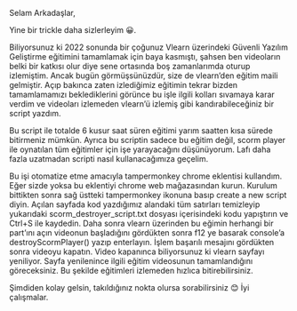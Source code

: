 Selam Arkadaşlar,

Yine bir trickle daha sizlerleyim 😀.

Biliyorsunuz ki 2022 sonunda bir çoğunuz Vlearn üzerindeki Güvenli Yazılım Geliştirme eğitimini tamamlamak için baya kasmıştı, şahsen ben videoların belki bir katkısı olur diye sene ortasında boş zamanlarımda oturup izlemiştim. Ancak bugün görmüşsünüzdür, size de vlearn’den eğitim maili gelmiştir. Açıp bakınca zaten izlediğimiz eğitimin tekrar bizden tamamlamamızı beklediklerini görünce bu işle ilgili kolları sıvamaya karar verdim ve videoları izlemeden vlearn’ü izlemiş gibi kandırabileceğiniz bir script yazdım.

Bu script ile totalde 6 kusur saat süren eğitimi yarım saatten kısa sürede bitirmeniz mümkün. Ayrıca bu scriptin sadece bu eğitim değil, scorm player ile oynatılan tüm eğitimler için işe yarayacağını düşünüyorum. Lafı daha fazla uzatmadan scripti nasıl kullanacağımıza geçelim.

Bu işi otomatize etme amacıyla tampermonkey chrome eklentisi kullandım. Eğer sizde yoksa bu eklentiyi chrome web mağazasından kurun. Kurulum bittikten sonra sağ üstteki tampermonkey ikonuna basıp create a new script diyin. Açılan sayfada kod yazdığımız alandaki tüm satırları temizleyip yukarıdaki scorm_destroyer_script.txt dosyası içerisindeki kodu yapıştırın ve Ctrl+S ile kaydedin. Daha sonra vlearn üzerinden bu eğimin herhangi bir part’ını açın videonun başladığını gördükten sonra f12 ye basarak console’a destroyScormPlayer() yazıp enterlayın. İşlem başarılı mesajını gördükten sonra videoyu kapatın. Video kapanınca biliyorsunuz ki vlearn sayfayı yeniliyor. Sayfa yenilenince ilgili eğitim videosunun tamamlandığını göreceksiniz. Bu şekilde eğitimleri izlemeden hızlıca bitirebilirsiniz.

Şimdiden kolay gelsin, takıldığınız nokta olursa sorabilirsiniz 😊
İyi çalışmalar.

